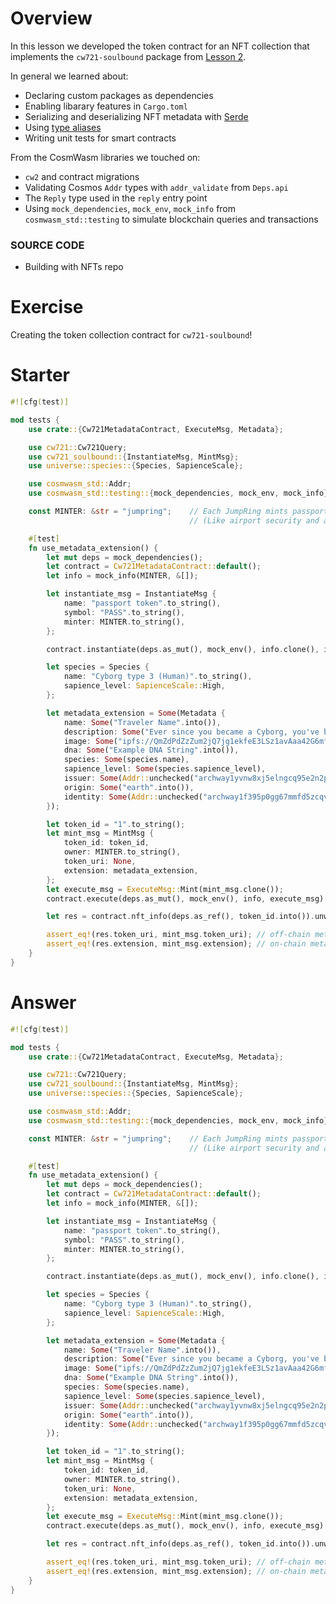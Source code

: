 <!---
Course: 2
Lesson: 3
Exercise: 9 (Summary)

Filename: integration_tests.rs

Storyline placeholder:
>
-->

# Overview

In this lesson we developed the token contract for an NFT collection that implements the `cw721-soulbound` package from [Lesson 2]().

In general we learned about:

- Declaring custom packages as dependencies
- Enabling libarary features in `Cargo.toml`
- Serializing and deserializing NFT metadata with [Serde](https://serde.rs/)
- Using [type aliases](https://doc.rust-lang.org/reference/items/type-aliases.html)
- Writing unit tests for smart contracts

From the CosmWasm libraries we touched on:

- `cw2` and contract migrations
- Validating Cosmos `Addr` types with `addr_validate` from `Deps.api`
- The `Reply` type used in the `reply` entry point
- Using `mock_dependencies`, `mock_env`, `mock_info` from `cosmwasm_std::testing` to simulate blockchain queries and transactions

### **SOURCE CODE**
- <ExternalLink href="https://github.com/phi-labs-ltd/area-52-courses/">Building with NFTs repo</ExternalLink>

<!--- NEXT UP: -->
# Exercise

Creating the token collection contract for `cw721-soulbound`!

# Starter

```rs
#![cfg(test)]

mod tests {
    use crate::{Cw721MetadataContract, ExecuteMsg, Metadata};

    use cw721::Cw721Query;
    use cw721_soulbound::{InstantiateMsg, MintMsg};
    use universe::species::{Species, SapienceScale};

    use cosmwasm_std::Addr;
    use cosmwasm_std::testing::{mock_dependencies, mock_env, mock_info};

    const MINTER: &str = "jumpring";    // Each JumpRing mints passports and handles passport validation;
                                        // (Like airport security and an intergalactic embassy combined)

    #[test]
    fn use_metadata_extension() {
        let mut deps = mock_dependencies();
        let contract = Cw721MetadataContract::default();
        let info = mock_info(MINTER, &[]);

        let instantiate_msg = InstantiateMsg {
            name: "passport token".to_string(),
            symbol: "PASS".to_string(),
            minter: MINTER.to_string(),
        };

        contract.instantiate(deps.as_mut(), mock_env(), info.clone(), instantiate_msg).unwrap();

        let species = Species {
            name: "Cyborg type 3 (Human)".to_string(),
            sapience_level: SapienceScale::High,
        };

        let metadata_extension = Some(Metadata {
            name: Some("Traveler Name".into()),
            description: Some("Ever since you became a Cyborg, you've been feeling pretty weird...".into()),
            image: Some("ipfs://QmZdPdZzZum2jQ7jg1ekfeE3LSz1avAaa42G6mfimw9TEn".into()),
            dna: Some("Example DNA String".into()),
            species: Some(species.name),
            sapience_level: Some(species.sapience_level),
            issuer: Some(Addr::unchecked("archway1yvnw8xj5elngcq95e2n2p8f80zl7shfwyxk88858pl6cgzveeqtqy7xtf7")),
            origin: Some("earth".into()),
            identity: Some(Addr::unchecked("archway1f395p0gg67mmfd5zcqvpnp9cxnu0hg6r9hfczq")),
        });

        let token_id = "1".to_string();
        let mint_msg = MintMsg {
            token_id: token_id,
            owner: MINTER.to_string(),
            token_uri: None,
            extension: metadata_extension,
        };
        let execute_msg = ExecuteMsg::Mint(mint_msg.clone());
        contract.execute(deps.as_mut(), mock_env(), info, execute_msg).unwrap();

        let res = contract.nft_info(deps.as_ref(), token_id.into()).unwrap();

        assert_eq!(res.token_uri, mint_msg.token_uri); // off-chain metadata should be `None`
        assert_eq!(res.extension, mint_msg.extension); // on-chain metadata should be equal to `metadata_extension`
    }
}
```

# Answer

```rs
#![cfg(test)]

mod tests {
    use crate::{Cw721MetadataContract, ExecuteMsg, Metadata};

    use cw721::Cw721Query;
    use cw721_soulbound::{InstantiateMsg, MintMsg};
    use universe::species::{Species, SapienceScale};

    use cosmwasm_std::Addr;
    use cosmwasm_std::testing::{mock_dependencies, mock_env, mock_info};

    const MINTER: &str = "jumpring";    // Each JumpRing mints passports and handles passport validation;
                                        // (Like airport security and an intergalactic embassy combined)

    #[test]
    fn use_metadata_extension() {
        let mut deps = mock_dependencies();
        let contract = Cw721MetadataContract::default();
        let info = mock_info(MINTER, &[]);

        let instantiate_msg = InstantiateMsg {
            name: "passport token".to_string(),
            symbol: "PASS".to_string(),
            minter: MINTER.to_string(),
        };

        contract.instantiate(deps.as_mut(), mock_env(), info.clone(), instantiate_msg).unwrap();

        let species = Species {
            name: "Cyborg type 3 (Human)".to_string(),
            sapience_level: SapienceScale::High,
        };

        let metadata_extension = Some(Metadata {
            name: Some("Traveler Name".into()),
            description: Some("Ever since you became a Cyborg, you've been feeling pretty weird...".into()),
            image: Some("ipfs://QmZdPdZzZum2jQ7jg1ekfeE3LSz1avAaa42G6mfimw9TEn".into()),
            dna: Some("Example DNA String".into()),
            species: Some(species.name),
            sapience_level: Some(species.sapience_level),
            issuer: Some(Addr::unchecked("archway1yvnw8xj5elngcq95e2n2p8f80zl7shfwyxk88858pl6cgzveeqtqy7xtf7")),
            origin: Some("earth".into()),
            identity: Some(Addr::unchecked("archway1f395p0gg67mmfd5zcqvpnp9cxnu0hg6r9hfczq")),
        });

        let token_id = "1".to_string();
        let mint_msg = MintMsg {
            token_id: token_id,
            owner: MINTER.to_string(),
            token_uri: None,
            extension: metadata_extension,
        };
        let execute_msg = ExecuteMsg::Mint(mint_msg.clone());
        contract.execute(deps.as_mut(), mock_env(), info, execute_msg).unwrap();

        let res = contract.nft_info(deps.as_ref(), token_id.into()).unwrap();

        assert_eq!(res.token_uri, mint_msg.token_uri); // off-chain metadata should be `None`
        assert_eq!(res.extension, mint_msg.extension); // on-chain metadata should be equal to `metadata_extension`
    }
}
```
